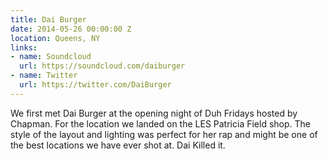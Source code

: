 ```yaml
---
title: Dai Burger
date: 2014-05-26 00:00:00 Z
location: Queens, NY
links:
- name: Soundcloud
  url: https://soundcloud.com/daiburger
- name: Twitter
  url: https://twitter.com/DaiBurger
---
```


We first met Dai Burger at the opening night of Duh Fridays hosted by Chapman. For the location we landed on the LES Patricia Field shop. The style of the layout and lighting was perfect for her rap and might be one of the best locations we have ever shot at. Dai Killed it.
